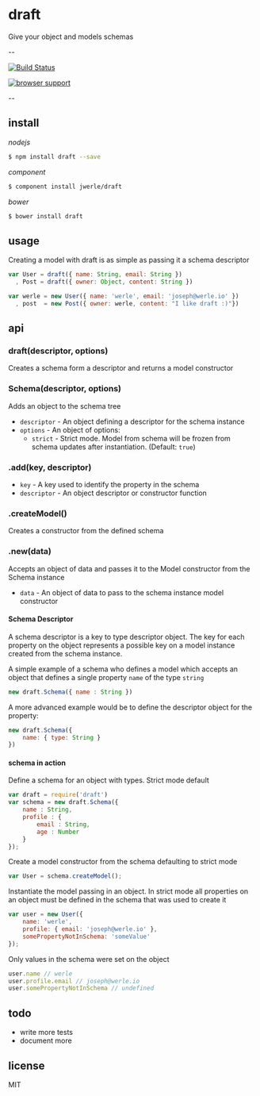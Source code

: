 draft 
=====

Give your object and models schemas

--

[![Build Status](https://travis-ci.org/jwerle/draft.png?branch=master)](https://travis-ci.org/jwerle/draft)

[![browser support](https://ci.testling.com/jwerle/draft.png)](https://ci.testling.com/jwerle/draft)

--

## install

*nodejs*

```sh
$ npm install draft --save
```

*component*

```sh
$ component install jwerle/draft
```

*bower*

```sh
$ bower install draft
```

## usage

Creating a model with draft is as simple as passing it a schema descriptor

```js
var User = draft({ name: String, email: String })
  , Post = draft({ owner: Object, content: String })

var werle = new User({ name: 'werle', email: 'joseph@werle.io' })
  , post  = new Post({ owner: werle, content: "I like draft :)"})
```

## api

### draft(descriptor, options)

Creates a schema form a descriptor and returns a model constructor

### Schema(descriptor, options)

Adds an object to the schema tree

*  `descriptor` - An object defining a descriptor for the schema instance
*  `options` - An object of options:
	* `strict` - Strict mode. Model from schema will be frozen from schema updates after instantiation. (Default: `true`)

### .add(key, descriptor)

* `key` - A key used to identify the property in the schema
* `descriptor` - An object descriptor or constructor function 

### .createModel()

Creates a constructor from the defined schema

### .new(data)

Accepts an object of data and passes it to the Model constructor from the Schema instance

* `data` - An object of data to pass to the schema instance model constructor

#### Schema Descriptor

A schema descriptor is a key to type descriptor object. The key for each property on the object represents a possible key on a model instance created from the schema instance.

A simple example of a schema who defines a model which accepts an object that defines a single property `name` of the type `string`

```js
new draft.Schema({ name : String })
```

A more advanced example would be to define the descriptor object for the property:

```js
new draft.Schema({
	name: { type: String }
})
```

#### schema in action

Define a schema for an object with types. Strict mode default

```js
var draft = require('draft')
var schema = new draft.Schema({
	name : String,
	profile : {
		email : String,
		age : Number
	}
});
```

Create a model constructor from the schema defaulting to strict mode

```js
var User = schema.createModel();
```

Instantiate the model passing in an object. In strict mode all properties on an object must be defined in the schema that was used to create it

```js
var user = new User({
	name: 'werle',
	profile: { email: 'joseph@werle.io' },
	somePropertyNotInSchema: 'someValue'
});

```

Only values in the schema were set on the object

```js
user.name // werle
user.profile.email // joseph@werle.io
user.somePropertyNotInSchema // undefined
```

## todo

* write more tests
* document more

## license

MIT